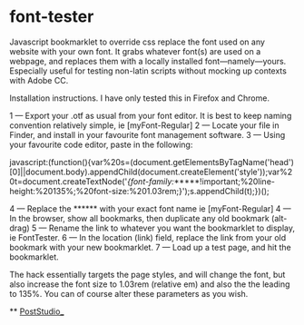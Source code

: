 # font-tester

Javascript bookmarklet to override css replace the font used on any website with your own font. It grabs whatever font(s) are used on a webpage, and replaces them with a locally installed font—namely—yours. Especially useful for testing non-latin scripts without mocking up contexts with Adobe CC.

Installation instructions. I have only tested this in Firefox and Chrome.

1 — Export your .otf as usual from your font editor. It is best to keep naming convention relatively simple, ie [myFont-Regular]
2 — Locate your file in Finder, and install in your favourite font management software. 
3 — Using your favourite code editor, paste in the following:

javascript:(function(){var%20s=(document.getElementsByTagName('head')[0]||document.body).appendChild(document.createElement('style'));var%20t=document.createTextNode('*{font-family:******!important;%20line-height:%20135%;%20font-size:%201.03rem;}');s.appendChild(t);})();

4 — Replace the ****** with your exact font name ie [myFont-Regular]
4 — In the browser, show all bookmarks, then duplicate any old bookmark (alt-drag)
5 — Rename the link to whatever you want the bookmarklet to display, ie FontTester. 
6 — In the location (link) field, replace the link from your old bookmark with your new bookmarklet.
7 — Load up a test page, and hit the bookmarklet.

The hack essentially targets the page styles, and will change the font, but also increase the font size to 1.03rem (relative em) and also the the leading to 135%. You can of course alter these parameters as you wish.

** [PostStudio_](https://twitter.com/PostStudio_)

